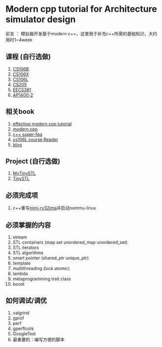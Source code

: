 # Modern cpp tutorial for Architecture simulator design

前言 ： 模拟器开发基于modern c++，这里用于补充c++所需的基础知识，大约用时1~4week


## 课程 (自行选做)

1. [CS106B](https://web.stanford.edu/class/archive/cs/cs106b/cs106b.1214/)
1. [CS106X](https://web.stanford.edu/class/cs106x)
1. [CS106L](http://web.stanford.edu/class/cs106l/)
1. [CS205](https://github.com/ShiqiYu/CPP)
1. [EECS381](https://websites.umich.edu/~eecs381/)
1. [AP1400-2](https://github.com/courseworks)


## 相关book

1. [effective modern cpp tutorial](https://cntransgroup.github.io/EffectiveModernCppChinese/Introduction.html)
1. [modern cpp](https://changkun.de/modern-cpp/)
1. [c++ super-faq](https://isocpp.org/wiki/faq)
1. [cs106L course Reader](https://www.keithschwarz.com/cs106l/fall2010/)
1. [blog](https://question-board.readthedocs.io/personal_learning_map/main.html)


## Project (自行选做)

1. [MyTinySTL](https://github.com/Alinshans/MyTinySTL)
1. [TinySTL](https://github.com/zouxiaohang/TinySTL)

## 必须完成项

1. c++重写[mini-rv32ima](https://github.com/cnlohr/mini-rv32ima)并启动nommu-linux

## 必须掌握的内容
1. stream
1. STL containers (map set unordered_map unordered_set)
1. STL iterators
1. STL algorithms
1. smart pointer (shared_ptr unique_ptr)
1. template 
1. multithreading (lock atomic)
1. lambda
1. metaprogramming trait class
1. boost


## 如何调试/调优
1. valgrind
1. gprof
1. perf
1. gperftools
1. GoogleTest
1. 最重要的：编写方便的脚本